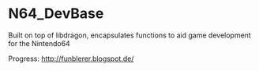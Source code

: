 # N64_DevBase
Built on top of libdragon, encapsulates functions to aid game development for the Nintendo64

Progress: http://funblerer.blogspot.de/
